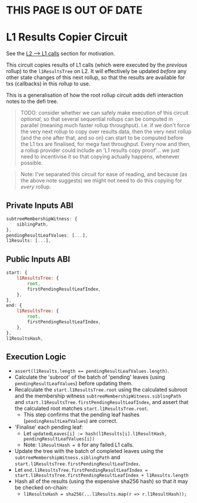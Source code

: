# THIS PAGE IS OUT OF DATE

# L1 Results Copier Circuit

See the [L2 --> L1 calls](../contracts/l1-calls.md#l2----l1-calls) section for motivation.

This circuit copies results of L1 calls (which were executed by the _previous_ rollup) to the `l1ResultsTree` on L2. It will effectively be updated _before_ any other state changes of this next rollup, so that the results are available for txs (callbacks) in this rollup to use.

This is a generalisation of how the root rollup circuit adds defi interaction notes to the defi tree.

> TODO: consider whether we can safely make execution of this circuit _optional_, so that several sequential rollups can be computed in parallel (meaning much faster rollup throughput). I.e. if we don't force the very next rollup to copy over results data, then the very next rollup (and the one after that, and so on) can start to be computed before the L1 txs are finalised, for mega fast throughput. Every now and then, a rollup provider could include an 'L1 results copy proof'... we just need to incentivise it so that copying actually happens, whenever possible.

> Note: I've separated this circuit for ease of reading, and because (as the above note suggests) we might not need to do this copying for _every_ rollup.


## Private Inputs ABI

```js
subtreeMembershipWitness: {
    siblingPath,
},
pendingResultLeafValues: [...],
l1Results: [...],
```

## Public Inputs ABI

```js
start: {
    l1ResultsTree: {
        root,
        firstPendingResultLeafIndex,
    },
},
end: {
    l1ResultsTree: {
        root,
        firstPendingResultLeafIndex,
    },
},
l1ResultsHash,
```


## Execution Logic

- `assert(l1Results.length == pendingResultLeafValues.length)`.
- Calculate the 'subroot' of the batch of 'pending' leaves (using `pendingResultLeafValues`) before updating them.
- Recalculate the `start.l1ResultsTree.root` using the calculated subroot and the membership witness `subtreeMembershipWitness.siblingPath` and `start.l1ResultsTree.firstPendingResultLeafIndex`, and assert that the calculated root matches `start.l1ResultsTree.root`.
  - This step confirms that the pending leaf hashes (`pendingResultLeafValues`) are correct.
- 'Finalise' each pending leaf:
  - Let `updatedLeaves[i] := hash(l1Results[i].l1ResultHash, pendingResultLeafValues[i])`
  - Note: `l1ResultHash = 0` for any failed L1 calls.
- Update the tree with the batch of completed leaves using the `subtreeMembershipWitness.siblingPath` and `start.l1ResultsTree.firstPendingResultLeafIndex`.
- Let `end.l1ResultsTree.firstPendingResultLeafIndex = start.l1ResultsTree.firstPendingResultLeafIndex + l1Results.length`
- Hash all of the results (using the expensive sha256 hash) so that it may be checked on-chain:
  - `l1ResultsHash = sha256(...l1Results.map(r => r.l1ResultHash));`
